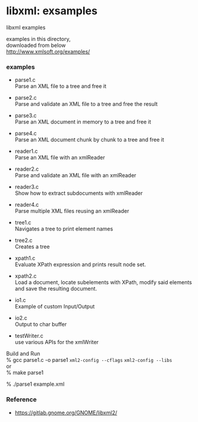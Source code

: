 libxml: exsamples
===============

libxml examples <br/>

examples in this directory, <br/>
downloaded from below <br/>
 http://www.xmlsoft.org/examples/ <br/>


### examples
- parse1.c  <br/>
Parse an XML file to a tree and free it  <br/>

- parse2.c  <br/>
Parse and validate an XML file to a tree and free the result  <br/>

- parse3.c  <br/>
Parse an XML document in memory to a tree and free it  <br/>

- parse4.c  <br/>
Parse an XML document chunk by chunk to a tree and free it  <br/>

- reader1.c  <br/>
 Parse an XML file with an xmlReader  <br/>

- reader2.c  <br/>
Parse and validate an XML file with an xmlReader  <br/>

- reader3.c  <br/>
Show how to extract subdocuments with xmlReader  <br/>

- reader4.c  <br/>
Parse multiple XML files reusing an xmlReader  <br/>

- tree1.c  <br/>
Navigates a tree to print element names  <br/>

- tree2.c  <br/>
Creates a tree  <br/>

- xpath1.c  <br/>
Evaluate XPath expression and prints result node set.  <br/>

- xpath2.c  <br/>
Load a document, locate subelements with XPath, modify said elements and save the resulting document.  <br/>

- io1.c  <br/>
Example of custom Input/Output  <br/>

- io2.c  <br/>
Output to char buffer  <br/>

- testWriter.c <br/>
use various APIs for the xmlWriter  <br/>

Build and Run <br/>
% gcc  parse1.c -o parse1 `xml2-config --cflags` `xml2-config --libs`<br/>
or <br/>
% make parse1 <br/>

% ./parse1 example.xml <br/>


### Reference <br/>
- https://gitlab.gnome.org/GNOME/libxml2/

